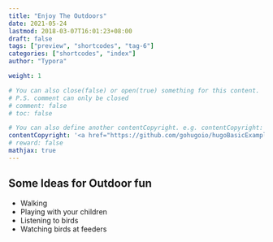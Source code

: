 ```yaml
---
title: "Enjoy The Outdoors"
date: 2021-05-24
lastmod: 2018-03-07T16:01:23+08:00
draft: false
tags: ["preview", "shortcodes", "tag-6"]
categories: ["shortcodes", "index"]
author: "Typora"

weight: 1

# You can also close(false) or open(true) something for this content.
# P.S. comment can only be closed
# comment: false
# toc: false

# You can also define another contentCopyright. e.g. contentCopyright: "This is another copyright."
contentCopyright: '<a href="https://github.com/gohugoio/hugoBasicExample" rel="noopener" target="_blank">See origin</a>'
# reward: false
mathjax: true
---
```


## Some Ideas for Outdoor fun
<!--more-->
* Walking
* Playing with your children
* Listening to birds
* Watching birds at feeders
